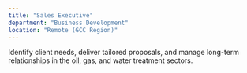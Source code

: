 ```yaml
---
title: "Sales Executive"
department: "Business Development"
location: "Remote (GCC Region)"
---
```


Identify client needs, deliver tailored proposals, and manage long-term relationships in the oil, gas, and water treatment sectors.
